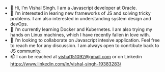 - 👋 Hi, I’m Vishal Singh. I am a Javascript developer at Oracle.
- 👀 I’m interested in learing new frameworks of JS and solving tricky problems. I am also interested in understanding system design and devOps.
- 🌱 I’m currently learning Docker and Kubernetes. I am also trying my hands on Linux machines, which I have recently fallen in love with.
- 💞️ I’m looking to collaborate on Javascript intesive application. Feel free to reach me for any discussion. I am always open to conrtibute back to JS community.
- 📫 I can be reached at vishal151092@gmail.com or on Linkedin https://www.linkedin.com/in/vishal-singh-19383283/

<!---
vishal151092/vishal151092 is a ✨ special ✨ repository because its `README.md` (this file) appears on your GitHub profile.
You can click the Preview link to take a look at your changes.
--->
